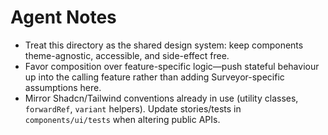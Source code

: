 # Agent Notes

- Treat this directory as the shared design system: keep components theme-agnostic, accessible, and side-effect free.
- Favor composition over feature-specific logic—push stateful behaviour up into the calling feature rather than adding Surveyor-specific assumptions here.
- Mirror Shadcn/Tailwind conventions already in use (utility classes, `forwardRef`, `variant` helpers). Update stories/tests in `components/ui/tests` when altering public APIs.
